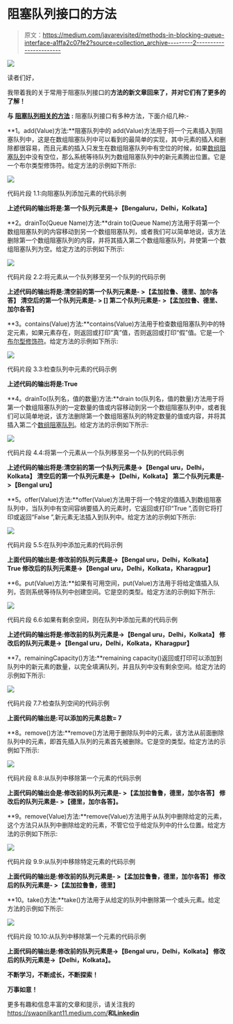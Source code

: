# 阻塞队列接口的方法

> 原文：<https://medium.com/javarevisited/methods-in-blocking-queue-interface-a1ffa2c07fe2?source=collection_archive---------2----------------------->

![](img/7b6c32e562ce375e56d6bc291f582e14.png)

读者们好，

我带着我的关于常用于阻塞队列接口的**方法的新文章回来了，并对它们有了更多的了解！**

**与** [**阻塞队列相关的方法**](https://www.java67.com/2015/12/producer-consumer-solution-using-blocking-queue-java.html) **:** 阻塞队列接口有多种方法，下面介绍几种:-

**1。add(Value)方法:**阻塞队列中的 add(Value)方法用于将一个元素插入到阻塞队列中，这是在数组阻塞队列中可以看到的最简单的实现，其中元素的插入和删除都很容易，而且元素的插入只发生在数组阻塞队列中有空位的时候，如果[数组阻塞队列](https://javarevisited.blogspot.com/2012/12/blocking-queue-in-java-example-ArrayBlockingQueue-LinkedBlockingQueue.html#axzz6i534L5Aj)中没有空位，那么系统等待队列为数组阻塞队列中的新元素腾出位置。它是一个布尔类型修饰符。给定方法的示例如下所示:

![](img/fc74807d9553a1cff6929613c027b575.png)

代码片段 1.1:向阻塞队列添加元素的代码示例

**上述代码的输出将是:第一个队列元素是->【Bengaluru，Delhi，Kolkata】**

**2。drainTo(Queue Name)方法:**drain to(Queue Name)方法用于将第一个数组阻塞队列的内容移动到另一个数组阻塞队列，或者我们可以简单地说，该方法删除第一个数组阻塞队列的内容，并将其插入第二个数组阻塞队列，并使第一个数组阻塞队列为空。给定方法的示例如下所示:

![](img/87ce3ea579d3424c753a18ba89473c76.png)

代码片段 2.2:将元素从一个队列移至另一个队列的代码示例

**上述代码的输出将是:清空前的第一个队列元素是- >【孟加拉鲁、德里、加尔各答】
清空后的第一个队列元素是- > []
第二个队列元素是- >【孟加拉鲁、德里、加尔各答】**

**3。contains(Value)方法:**contains(Value)方法用于检查数组阻塞队列中的特定元素，如果元素存在，则返回或打印“真”值，否则返回或打印“假”值。它是一个[布尔型修饰符](https://javarevisited.blogspot.com/2018/05/3-ways-to-convert-string-to-boolean-in.html)。给定方法的示例如下所示:

![](img/96b8ec60e7475992b21b22526b9a916c.png)

代码片段 3.3:检查队列中元素的代码示例

**上述代码的输出将是:True**

**4。drainTo(队列名，值的数量)方法:**drain to(队列名，值的数量)方法用于将第一个数组阻塞队列的一定数量的值或内容移动到另一个数组阻塞队列中，或者我们可以简单地说，该方法删除第一个数组阻塞队列的特定数量的值或内容，并将其插入第二个[数组阻塞队列](https://www.java67.com/2015/12/producer-consumer-solution-using-blocking-queue-java.html)。给定方法的示例如下所示:

![](img/430dfa9107a0eed932ff79e40e16ac85.png)

代码片段 4.4:将第一个元素从一个队列移至另一个队列的代码示例

**上述代码的输出将是:清空前的第一个队列元素是->【Bengal uru，Delhi，Kolkata】
清空后的第一个队列元素是->【Delhi，Kolkata】
第二个队列元素是->【Bengal uru】**

**5。offer(Value)方法:**offer(Value)方法用于将一个特定的值插入到数组阻塞队列中，当队列中有空间容纳要插入的元素时，它返回或打印“True ”,否则它将打印或返回“False ”,新元素无法插入到队列中。给定方法的示例如下所示:

![](img/74059b66d6b3420a7c10614cc8960e89.png)

代码片段 5.5:在队列中添加元素的代码示例

**上面代码的输出是:修改前的队列元素是->【Bengal uru，Delhi，Kolkata】
True
修改后的队列元素是->【Bengal uru，Delhi，Kolkata，Kharagpur】**

**6。put(Value)方法:**如果有可用空间，put(Value)方法用于将给定值插入队列，否则系统等待队列中创建空间。它是空的类型。给定方法的示例如下所示:

![](img/f5d0de4a22e9446af556e789cb8a5bc6.png)

代码片段 6.6:如果有剩余空间，则在队列中添加元素的代码示例

**上述代码的输出将是:修改前的队列元素是->【Bengal uru，Delhi，Kolkata】
修改后的队列元素是->【Bengal uru，Delhi，Kolkata，Kharagpur】**

**7。remainingCapacity()方法:**remaining capacity()返回或打印可以添加到队列中的新元素的数量，以完全填满队列，并且队列中没有剩余空间。给定方法的示例如下所示:

![](img/5b0795f682e91c1b59a82165d687c0d8.png)

代码片段 7.7:检查队列空间的代码示例

**上面代码的输出是:可以添加的元素总数= 7**

**8。remove()方法:**remove()方法用于删除队列中的元素，该方法从前面删除队列中的元素，即首先插入队列的元素首先被删除。它是空的类型。给定方法的示例如下所示:

![](img/b0552ccb2efc62a6b2c19ed1aada92c1.png)

代码片段 8.8:从队列中移除第一个元素的代码示例

**上面代码的输出会是:修改前的队列元素是- >【孟加拉鲁鲁，德里，加尔各答】
修改后的队列元素是- >【德里，加尔各答】。**

**9。remove(Value)方法:**remove(Value)方法用于从队列中删除给定的元素，这个方法只从队列中删除给定的元素，不管它位于给定队列中的什么位置。给定方法的示例如下所示:

![](img/e6a8efd124fd9c119bfe9ba9e509a65b.png)

代码片段 9.9:从队列中移除特定元素的代码示例

**上面代码的输出是:修改前的队列元素是- >【孟加拉鲁鲁，德里，加尔各答】
修改后的队列元素是- >【孟加拉鲁鲁，德里】**

**10。take()方法:**take()方法用于从给定的队列中删除第一个或头元素。给定方法的示例如下所示:

![](img/53bee89a5395fc580aecc69ad47cc8a6.png)

代码片段 10.10:从队列中移除第一个元素的代码示例

**上面代码的输出是:修改前的队列元素是->【Bengal uru，Delhi，Kolkata】
修改后的队列元素是->【Delhi，Kolkata】。**

**不断学习，不断成长，不断探索！**

**万事如意！**

更多有趣和信息丰富的文章和提示，请关注我的<https://swapnilkant11.medium.com/>****和**[**Linkedin**](https://www.linkedin.com/in/swapnil-kant-279a3b148/)**